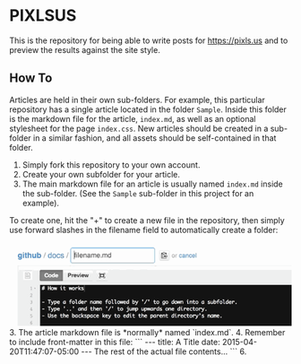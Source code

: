 # PIXLSUS
This is the repository for being able to write posts for https://pixls.us and to preview the results against the site style.

## How To
Articles are held in their own sub-folders.  For example, this particular repository has a single article located in the folder `Sample`.  Inside this folder is the markdown file for the article, `index.md`, as well as an optional stylesheet for the page `index.css`.  New articles should be created in a sub-folder in a similar fashion, and all assets should be self-contained in that folder.

1. Simply fork this repository to your own account.
2. Create your own subfolder for your article.
3. The main markdown file for an article is usually named `index.md` inside the sub-folder.  (See the `Sample` sub-folder in this project for an example).


To create one, hit the "+" to create a new file in the repository, then simply use forward slashes in the filename field to automatically create a folder:
<div><img src="/styles/create-folder.gif" alt=""/></div>
3. The article markdown file is *normally* named `index.md`.
4. Remember to include front-matter in this file:
```
---
title: A Title
date: 2015-04-20T11:47:07-05:00
---
The rest of the actual file contents...
```
6. 
